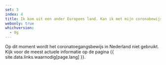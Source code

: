 ```yaml
---
set: 3
index: 4
title: Ik kom uit een ander Europees land. Kan ik met mijn coronabewijs naar een evenement binnen Nederland?
webonly: true
whichversion:
  - 0g
---
```

Op dit moment wordt het coronatoegangsbewijs in Nederland niet gebruikt. Kijk voor de meest actuele informatie op de pagina {{ site.data.links.waarnodig[page.lang] }}.
